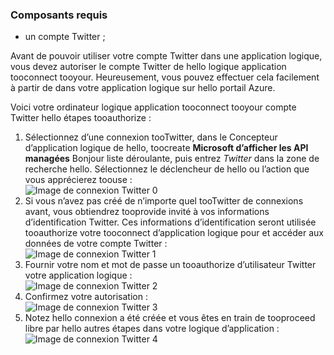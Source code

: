 ### <a name="prerequisites"></a>Composants requis
* un compte Twitter ; 

Avant de pouvoir utiliser votre compte Twitter dans une application logique, vous devez autoriser le compte Twitter de hello logique application tooconnect tooyour. Heureusement, vous pouvez effectuer cela facilement à partir de dans votre application logique sur hello portail Azure. 

Voici votre ordinateur logique application tooconnect tooyour compte Twitter hello étapes tooauthorize :

1. Sélectionnez d’une connexion tooTwitter, dans le Concepteur d’application logique de hello, toocreate **Microsoft d’afficher les API managées** Bonjour liste déroulante, puis entrez *Twitter* dans la zone de recherche hello. Sélectionnez le déclencheur de hello ou l’action que vous apprécierez toouse :  
   ![Image de connexion Twitter 0](./media/connectors-create-api-twitter/twitter-0.png)
2. Si vous n’avez pas créé de n’importe quel tooTwitter de connexions avant, vous obtiendrez tooprovide invité à vos informations d’identification Twitter. Ces informations d’identification seront utilisée tooauthorize votre tooconnect d’application logique pour et accéder aux données de votre compte Twitter :  
   ![Image de connexion Twitter 1](./media/connectors-create-api-twitter/twitter-1.png)  
3. Fournir votre nom et mot de passe un tooauthorize d’utilisateur Twitter votre application logique :  
   ![Image de connexion Twitter 2](./media/connectors-create-api-twitter/twitter-2.png)  
4. Confirmez votre autorisation :  
   ![Image de connexion Twitter 3](./media/connectors-create-api-twitter/twitter-3.png)  
5. Notez hello connexion a été créée et vous êtes en train de tooproceed libre par hello autres étapes dans votre logique d’application :  
   ![Image de connexion Twitter 4](./media/connectors-create-api-twitter/twitter-4.png)

